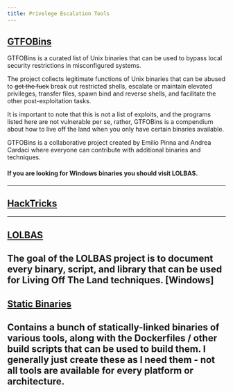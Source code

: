 ```yaml
---
title: Privelege Escalation Tools
---
```


## [GTFOBins](https://gtfobins.github.io/)

GTFOBins is a curated list of Unix binaries that can be used to bypass local security restrictions in misconfigured systems.

The project collects legitimate functions of Unix binaries that can be abused to ~~get the fuck~~ break out restricted shells, escalate or maintain elevated privileges, transfer files, spawn bind and reverse shells, and facilitate the other post-exploitation tasks.

It is important to note that this is not a list of exploits, and the programs listed here are not vulnerable per se, rather, GTFOBins is a compendium about how to live off the land when you only have certain binaries available.

GTFOBins is a collaborative project created by Emilio Pinna and Andrea Cardaci where everyone can contribute with additional binaries and techniques.

#### **If you are looking for Windows binaries you should visit LOLBAS.**
---

## [HackTricks](https://book.hacktricks.xyz/)
---

## [LOLBAS](https://lolbas-project.github.io/)

The goal of the LOLBAS project is to document every binary, script, and library that can be used for Living Off The Land techniques. [Windows]
---

## [Static Binaries](https://github.com/andrew-d/static-binaries/tree/master)

Contains a bunch of statically-linked binaries of various tools, along with the Dockerfiles / other build scripts that can be used to build them. I generally just create these as I need them - not all tools are available for every platform or architecture.
---
